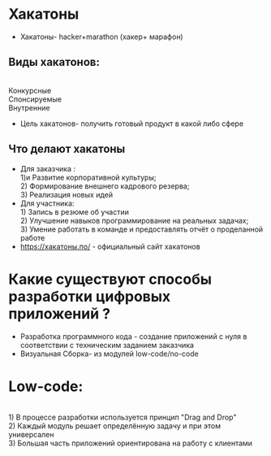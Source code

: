 # Хакатоны 
* Хакатоны- hacker+marathon (хакер+ марафон)
## Виды хакатонов:
<br/>Конкурсные
<br/>Спонсируемые 
<br/>Внутренние 
* Цель хакатонов- получить готовый продукт в какой либо сфере
## Что делают хакатоны
* Для заказчика :
<br/> 1)и Развитие корпоративной культуры;
 <br/> 2) Формирование внешнего кадрового резерва;
<br/> 3) Реализация новых идей 
* Для участника:
<br/> 1) Запись в резюме об участии 
<br/> 2) Улучшение навыков программирование на реальных задачах;
<br/> 3) Умение работать в команде и предоставлять отчёт о проделанной работе 
* https://хакатоны.по/ - официальный сайт хакатонов 


# Какие существуют способы разработки цифровых приложений ?
* Разработка программного кода - создание приложений с нуля в соответствии с техническим заданием заказчика
* Визуальная Сборка- из модулей low-code/no-code

# Low-code: 
<br/> 1) В процессе разработки используется принцип "Drag and Drop"
<br/> 2) Каждый модуль решает определённую задачу и при этом универсален 
<br/> 3) Большая часть приложений ориентирована на работу с клиентами 
